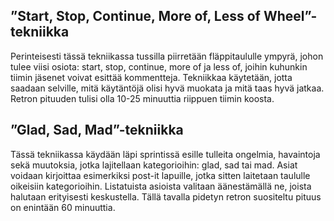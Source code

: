## ”Start, Stop, Continue, More of, Less of Wheel”-tekniikka
Perinteisesti tässä tekniikassa tussilla piirretään fläppitaululle ympyrä, johon tulee viisi osiota: start, stop, continue, more of ja less of, joihin kuhunkin tiimin jäsenet voivat esittää kommentteja. Tekniikkaa käytetään, jotta saadaan selville, mitä käytäntöjä olisi hyvä muokata ja mitä taas hyvä jatkaa. Retron pituuden tulisi olla 10-25 minuuttia riippuen tiimin koosta.

## ”Glad, Sad, Mad”-tekniikka
Tässä tekniikassa käydään läpi sprintissä esille tulleita ongelmia, havaintoja sekä muutoksia, jotka lajitellaan kategorioihin: glad, sad tai mad. Asiat voidaan kirjoittaa esimerkiksi post-it lapuille, jotka sitten laitetaan taululle oikeisiin kategorioihin. Listatuista asioista valitaan äänestämällä ne, joista halutaan erityisesti keskustella. Tällä tavalla pidetyn retron suositeltu pituus on enintään 60 minuuttia. 

